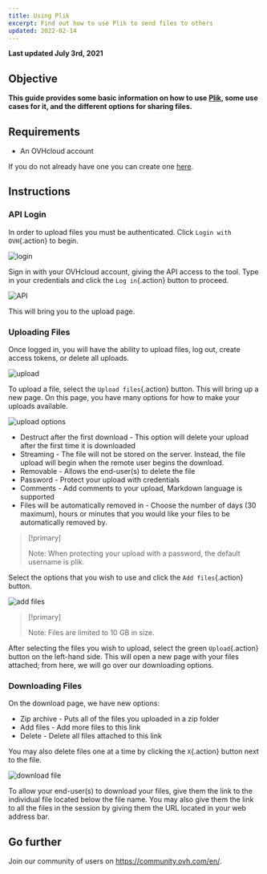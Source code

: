 ```yaml
---
title: Using Plik
excerpt: Find out how to use Plik to send files to others
updated: 2022-02-14
---
```


**Last updated July 3rd, 2021**

## Objective

**This guide provides some basic information on how to use [Plik](https://ca.plik.ovh/#/), some use cases for it, and the different options for sharing files.**

## Requirements

- An OVHcloud account

If you do not already have one you can create one [here](https://ca.ovh.com/auth/?action=gotomanager&from=https://www.ovh.com/world/&ovhSubsidiary=we).

## Instructions

### API Login

In order to upload files you must be authenticated. Click `Login with OVH`{.action} to begin.

![login](images/plik-login.png)

Sign in with your OVHcloud account, giving the API access to the tool. Type in your credentials and click the `Log in`{.action} button to proceed.

![API](images/api-login.png)

This will bring you to the upload page.

### Uploading Files

Once logged in, you will have the ability to upload files, log out, create access tokens, or delete all uploads.

![upload](images/plik-upload.png)

To upload a file, select the `Upload files`{.action} button. This will bring up a new page. On this page, you have many options for how to make your uploads available.

![upload options](images/plik-upload-options.png)

- Destruct after the first download - This option will delete your upload after the first time it is downloaded
- Streaming - The file will not be stored on the server. Instead, the file upload will begin when the remote user begins the download.
- Removable - Allows the end-user(s) to delete the file
- Password - Protect your upload with credentials
- Comments - Add comments to your upload, Markdown language is supported
- Files will be automatically removed in - Choose the number of days (30 maximum), hours or minutes that you would like your files to be automatically removed by.

> [!primary]
>
> Note: When protecting your upload with a password, the default username is plik.
>

Select the options that you wish to use and click the `Add files`{.action} button.

![add files](images/plik-add-files.png)

> [!primary]
>
> Note: Files are limited to 10 GB in size.
>

After selecting the files you wish to upload, select the green `Upload`{.action} button on the left-hand side. This will open a new page with your files attached; from here, we will go over our downloading options.

### Downloading Files

On the download page, we have new options:

- Zip archive - Puts all of the files you uploaded in a zip folder
- Add files - Add more files to this link
- Delete - Delete all files attached to this link

You may also delete files one at a time by clicking the `X`{.action} button next to the file.

![download file](images/plik-download.png)

To allow your end-user(s) to download your files, give them the link to the individual file located below the file name. You may also give them the link to all the files in the session by giving them the URL located in your web address bar.

## Go further

Join our community of users on <https://community.ovh.com/en/>.
